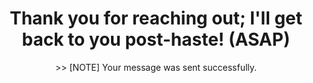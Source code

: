 ---
title: Thank you for reaching out; I'll get back to you post-haste! (ASAP)
subtitle: \>\> [NOTE] Your message was sent successfully.
description: 
featured_image:
---